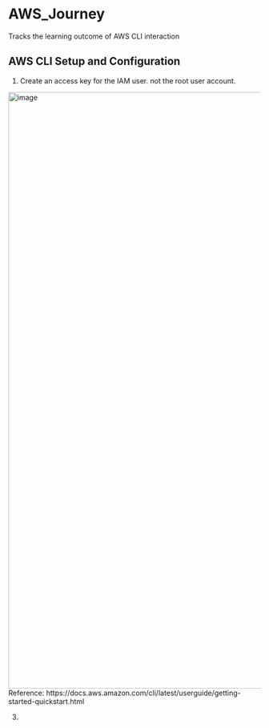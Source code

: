 # AWS_Journey
Tracks the learning outcome of AWS CLI interaction

## AWS CLI Setup and Configuration

1. Create an access key for the IAM user. not the root user account.
<img width="1320" height="1189" alt="image" src="https://github.com/user-attachments/assets/468d5897-19d5-4d9b-81ee-d0af93ab0199" />
Reference:
https://docs.aws.amazon.com/cli/latest/userguide/getting-started-quickstart.html


3. 
